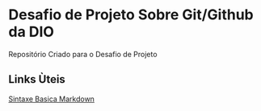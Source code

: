 # Desafio de Projeto Sobre Git/Github da DIO
Repositório Criado para o Desafio de Projeto

## Links Ùteis
[Sintaxe Basica Markdown](http://www.markdownguide.org)

